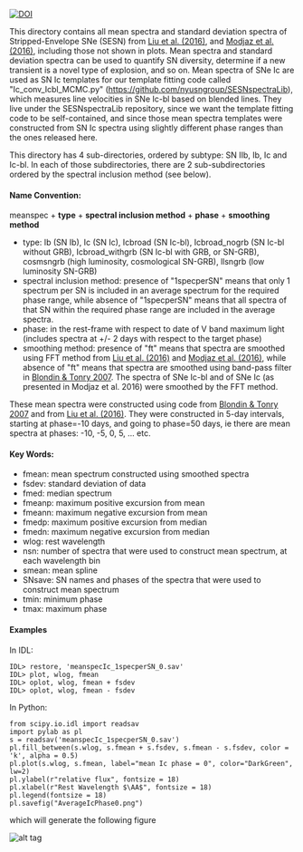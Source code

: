 [![DOI](https://zenodo.org/badge/22593/nyusngroup/SESNtemple.svg)](https://zenodo.org/badge/latestdoi/22593/nyusngroup/SESNtemple)

This directory contains all mean spectra and standard deviation spectra of Stripped-Envelope SNe (SESN) from [Liu et al. (2016)](http://adsabs.harvard.edu/abs/2015arXiv151008049L), and [Modjaz et al. (2016)](http://adsabs.harvard.edu/abs/2015arXiv150907124M), including those not shown in plots. Mean spectra and standard deviation spectra can be used to quantify SN diversity, determine if a new transient is a novel type of explosion, and so on. Mean spectra of SNe Ic are used as SN Ic templates for our template fitting code called "Ic_conv_Icbl_MCMC.py" (https://github.com/nyusngroup/SESNspectraLib), which measures line velocities in SNe Ic-bl based on blended lines. They live under the SESNspectraLib repository, since we want the template fitting code to be self-contained, and since those mean spectra templates were constructed from SN Ic spectra using slightly different phase ranges than the ones released here.

This directory has 4 sub-directories, ordered by subtype: SN IIb, Ib, Ic and Ic-bl. In each of those subdirectories, there are 2 sub-subdirectories ordered by the spectral inclusion method (see below). 

#### Name Convention:

meanspec + <b>type</b> + <b>spectral inclusion method</b> + <b>phase</b> + <b>smoothing method</b>
- type: Ib (SN Ib), Ic (SN Ic), Icbroad (SN Ic-bl), Icbroad_nogrb (SN Ic-bl without GRB), Icbroad_withgrb (SN Ic-bl with GRB, or SN-GRB), cosmsngrb (high luminosity, cosmological SN-GRB), llsngrb (low luminosity SN-GRB)
- spectral inclusion method: presence of "1specperSN" means that only 1 spectrum per SN is included in an average spectrum for the required phase range, while absence of "1specperSN" means that all spectra of that SN within the required phase range are included in the average spectra.
- phase: in the rest-frame with respect to date of V band maximum light (includes spectra at +/- 2 days with respect to the target phase)
- smoothing method: presence of "ft" means that spectra are smoothed using FFT method from [Liu et al. (2016)](http://adsabs.harvard.edu/abs/2015arXiv151008049L) and [Modjaz et al. (2016)](http://adsabs.harvard.edu/abs/2015arXiv150907124M), while absence of "ft" means that spectra are smoothed using band-pass filter in [Blondin & Tonry 2007](http://adsabs.harvard.edu/abs/2007ApJ...666.1024B). The spectra of SNe Ic-bl and of SNe Ic (as presented in Modjaz et al. 2016) were smoothed by the FFT method.


These mean spectra were constructed using code from [Blondin & Tonry 2007](http://adsabs.harvard.edu/abs/2007ApJ...666.1024B) and from  [Liu et al. (2016)](http://adsabs.harvard.edu/abs/2015arXiv151008049L). They were constructed in 5-day intervals, starting at phase=-10 days, and going to phase=50 days, ie there are mean spectra at phases: -10, -5, 0, 5, ... etc.


#### Key Words:
- fmean: mean spectrum constructed using smoothed spectra
- fsdev: standard deviation of data
- fmed: median spectrum
- fmeanp: maximum positive excursion from mean
- fmeann: maximum negative excursion from mean
- fmedp: maximum positive excursion from median
- fmedn: maximum negative excursion from median
- wlog: rest wavelength
- nsn: number of spectra that were used to construct mean spectrum, at each wavelength bin
- smean: mean spline
- SNsave: SN names and phases of the spectra that were used to construct mean spectrum
- tmin: minimum phase
- tmax: maximum phase

#### Examples 

In IDL:
```
IDL> restore, 'meanspecIc_1specperSN_0.sav'
IDL> plot, wlog, fmean
IDL> oplot, wlog, fmean + fsdev
IDL> oplot, wlog, fmean - fsdev
```
In Python:
```
from scipy.io.idl import readsav
import pylab as pl
s = readsav('meanspecIc_1specperSN_0.sav')
pl.fill_between(s.wlog, s.fmean + s.fsdev, s.fmean - s.fsdev, color = 'k', alpha = 0.5)
pl.plot(s.wlog, s.fmean, label="mean Ic phase = 0", color="DarkGreen", lw=2)
pl.ylabel(r"relative flux", fontsize = 18)
pl.xlabel(r"Rest Wavelength $\AA$", fontsize = 18)
pl.legend(fontsize = 18)
pl.savefig("AverageIcPhase0.png")
```

which will generate the following figure

![alt tag](https://raw.githubusercontent.com/nyusngroup/SESNtemple/master/MeanSpec/MeanIcPhase0.png)
